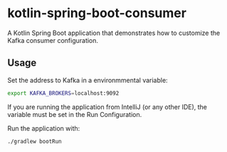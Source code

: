 # kotlin-spring-boot-consumer

A Kotlin Spring Boot application that demonstrates how to customize the Kafka consumer configuration.

## Usage

Set the address to Kafka in a environmmental variable:

```sh
export KAFKA_BROKERS=localhost:9092 
```

If you are running the application from IntelliJ (or any other IDE), the variable must be set in the Run Configuration.

Run the application with:

```sh
./gradlew bootRun  
```
